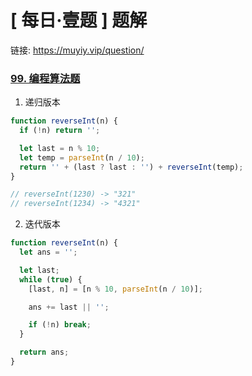 # [ 每日·壹题 ] 题解

链接: https://muyiy.vip/question/


### [99. 编程算法题](https://muyiy.vip/question/#%E7%AC%AC-99-%E9%A2%98%EF%BC%9A%E7%BC%96%E7%A8%8B%E7%AE%97%E6%B3%95%E9%A2%98)
1. 递归版本
```js
function reverseInt(n) {
  if (!n) return '';

  let last = n % 10;
  let temp = parseInt(n / 10);
  return '' + (last ? last : '') + reverseInt(temp);
}

// reverseInt(1230) -> "321"
// reverseInt(1234) -> "4321"
```
2. 迭代版本
```js
function reverseInt(n) {
  let ans = '';

  let last;
  while (true) {
    [last, n] = [n % 10, parseInt(n / 10)];

    ans += last || '';

    if (!n) break;
  }

  return ans;
}
```
